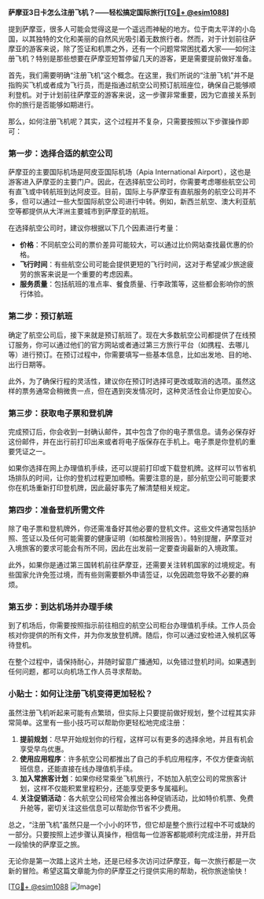 **萨摩亚3日卡怎么注册飞机？——轻松搞定国际旅行[[TG💪+ @esim1088](https://t.me/s/esim1088)]**

提到萨摩亚，很多人可能会觉得这是一个遥远而神秘的地方。位于南太平洋的小岛国，以其独特的文化和美丽的自然风光吸引着无数旅行者。然而，对于计划前往萨摩亚的游客来说，除了签证和机票之外，还有一个问题常常困扰着大家——如何注册飞机？特别是那些想要在萨摩亚短暂停留几天的游客，更是需要提前做好准备。

首先，我们需要明确“注册飞机”这个概念。在这里，我们所说的“注册飞机”并不是指购买飞机或者成为飞行员，而是指通过航空公司预订航班座位，确保自己能够顺利登机。对于计划前往萨摩亚的游客来说，这一步骤非常重要，因为它直接关系到你的旅行是否能够如期进行。

那么，如何注册飞机呢？其实，这个过程并不复杂，只需要按照以下步骤操作即可：

### 第一步：选择合适的航空公司

萨摩亚的主要国际机场是阿皮亚国际机场（Apia International Airport），这也是游客进入萨摩亚的主要门户。因此，在选择航空公司时，你需要考虑哪些航空公司有直飞或中转航班到达阿皮亚。目前，国际上与萨摩亚有直航服务的航空公司并不多，但可以通过一些大型国际航空公司进行中转。例如，新西兰航空、澳大利亚航空等都提供从大洋洲主要城市到萨摩亚的航班。

在选择航空公司时，建议你根据以下几个因素进行考量：
- **价格**：不同航空公司的票价差异可能较大，可以通过比价网站查找最优惠的价格。
- **飞行时间**：有些航空公司可能会提供更短的飞行时间，这对于希望减少旅途疲劳的旅客来说是一个重要的考虑因素。
- **服务质量**：包括航班的准点率、餐食质量、行李政策等，这些都会影响你的旅行体验。

### 第二步：预订航班

确定了航空公司后，接下来就是预订航班了。现在大多数航空公司都提供了在线预订服务，你可以通过他们的官方网站或者通过第三方旅行平台（如携程、去哪儿等）进行预订。在预订过程中，你需要填写一些基本信息，比如出发地、目的地、出行日期等。

此外，为了确保行程的灵活性，建议你在预订时选择可更改或取消的选项。虽然这样的票务通常会稍微贵一点，但在遇到突发情况时，这种灵活性会让你更加安心。

### 第三步：获取电子票和登机牌

完成预订后，你会收到一封确认邮件，其中包含了你的电子票信息。请务必保存好这份邮件，并在出行前打印出来或者将电子版保存在手机上。电子票是你登机的重要凭证之一。

如果你选择在网上办理值机手续，还可以提前打印或下载登机牌。这样可以节省机场排队的时间，让你的登机过程更加顺畅。需要注意的是，部分航空公司可能要求你在机场重新打印登机牌，因此最好事先了解清楚相关规定。

### 第四步：准备登机所需文件

除了电子票和登机牌外，你还需准备好其他必要的登机文件。这些文件通常包括护照、签证以及任何可能需要的健康证明（如核酸检测报告）。特别提醒，萨摩亚对入境旅客的要求可能会有所不同，因此在出发前一定要查询最新的入境政策。

此外，如果你是通过第三国转机前往萨摩亚，还需要关注转机国家的过境规定。有些国家允许免签过境，而有些则需要额外申请签证，以免因疏忽导致不必要的麻烦。

### 第五步：到达机场并办理手续

到了机场后，你需要按照指示前往相应的航空公司柜台办理值机手续。工作人员会核对你提供的所有文件，并为你发放登机牌。随后，你可以通过安检进入候机区等待登机。

在整个过程中，请保持耐心，并随时留意广播通知，以免错过登机时间。如果遇到任何问题，都可以向机场工作人员寻求帮助。

### 小贴士：如何让注册飞机变得更加轻松？

虽然注册飞机听起来可能有点繁琐，但实际上只要提前做好规划，整个过程其实非常简单。这里有一些小技巧可以帮助你更轻松地完成注册：

1. **提前规划**：尽早开始规划你的行程，这样可以有更多的选择余地，并且有机会享受早鸟优惠。
2. **使用应用程序**：许多航空公司都推出了自己的手机应用程序，不仅方便查询航班信息，还能直接在线办理值机手续。
3. **加入常旅客计划**：如果你经常乘坐飞机旅行，不妨加入航空公司的常旅客计划，这样不仅能积累里程积分，还能享受更多专属福利。
4. **关注促销活动**：各大航空公司经常会推出各种促销活动，比如特价机票、免费升舱等，密切关注这些信息可以帮助你节省不少费用。

总之，“注册飞机”虽然只是一个小小的环节，但它却是整个旅行过程中不可或缺的一部分。只要按照上述步骤认真操作，相信每一位游客都能顺利完成注册，并开启一段愉快的萨摩亚之旅。

无论你是第一次踏上这片土地，还是已经多次访问过萨摩亚，每一次旅行都是一次新的冒险。希望这篇文章能为你的萨摩亚之行提供实用的帮助，祝你旅途愉快！

[[TG💪+ @esim1088](https://t.me/s/esim1088) ![Image](https://i.postimg.cc/4NQfJmqS/Snipaste-2025-05-13-00-14-12.png)]